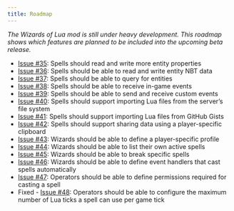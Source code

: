```yaml
---
title: Roadmap
---
```

*The Wizards of Lua mod is still under heavy development.
This roadmap shows which features are planned to be included into the upcoming beta release.*

* [Issue #35](https://github.com/wizards-of-lua/wizards-of-lua/issues/35): Spells should read and write more entity properties
* [Issue #36](https://github.com/wizards-of-lua/wizards-of-lua/issues/36): Spells should be able to read and write entity NBT data
* [Issue #37](https://github.com/wizards-of-lua/wizards-of-lua/issues/37): Spells should be able to query for entities
* [Issue #38](https://github.com/wizards-of-lua/wizards-of-lua/issues/38): Spells should be able to receive in-game events
* [Issue #39](https://github.com/wizards-of-lua/wizards-of-lua/issues/39): Spells should be able to send and receive custom events
* [Issue #40](https://github.com/wizards-of-lua/wizards-of-lua/issues/40): Spells should support importing Lua files from the server’s file system
* [Issue #41](https://github.com/wizards-of-lua/wizards-of-lua/issues/41): Spells should support importing Lua files from GitHub Gists
* [Issue #42](https://github.com/wizards-of-lua/wizards-of-lua/issues/42): Spells should support sharing data using a player-specific clipboard
* [Issue #43](https://github.com/wizards-of-lua/wizards-of-lua/issues/43): Wizards should be able to define a player-specific profile
* [Issue #44](https://github.com/wizards-of-lua/wizards-of-lua/issues/44): Wizards should be able to list their own active spells
* [Issue #45](https://github.com/wizards-of-lua/wizards-of-lua/issues/45): Wizards should be able to break specific spells
* [Issue #46](https://github.com/wizards-of-lua/wizards-of-lua/issues/46): Wizards should be able to define event handlers that cast spells automatically
* [Issue #47](https://github.com/wizards-of-lua/wizards-of-lua/issues/47): Operators should be able to define permissions required for casting a spell
* Fixed - [Issue #48](https://github.com/wizards-of-lua/wizards-of-lua/issues/48): Operators should be able to configure the maximum number of Lua ticks a spell can use per game tick
